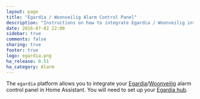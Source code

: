 ```yaml
---
layout: page
title: "Egardia / Woonveilig Alarm Control Panel"
description: "Instructions on how to integrate Egardia / Woonveilig into Home Assistant."
date: 2016-07-02 22:00
sidebar: true
comments: false
sharing: true
footer: true
logo: egardia.png
ha_release: 0.51
ha_category: Alarm
---
```


The `egardia` platform allows you to integrate your [Egardia](http://www.egardia.com)/[Woonveilig](http://www.woonveilig.nl) alarm control panel in Home Assistant.
You will need to set up your [Egardia hub](/components/egardia/).
